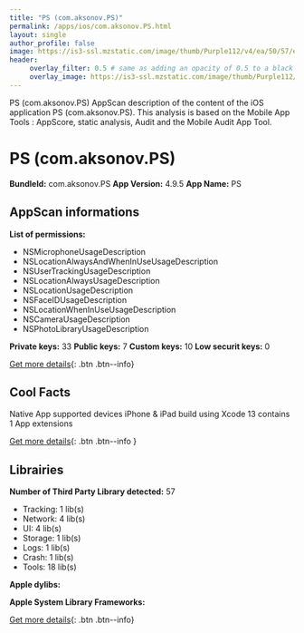 ```yaml
---
title: "PS (com.aksonov.PS)"
permalink: /apps/ios/com.aksonov.PS.html
layout: single
author_profile: false
image: https://is3-ssl.mzstatic.com/image/thumb/Purple112/v4/ea/50/57/ea505783-7eaf-0024-7e77-a813f2c8fe65/AppIcon-0-0-1x_U007emarketing-0-0-0-7-0-0-P3-0-0-0-GLES2_U002c0-512MB-85-220-0-0.png/512x512bb.jpg
header: 
     overlay_filter: 0.5 # same as adding an opacity of 0.5 to a black background
     overlay_image: https://is3-ssl.mzstatic.com/image/thumb/Purple112/v4/ea/50/57/ea505783-7eaf-0024-7e77-a813f2c8fe65/AppIcon-0-0-1x_U007emarketing-0-0-0-7-0-0-P3-0-0-0-GLES2_U002c0-512MB-85-220-0-0.png/512x512bb.jpg
---
```

PS (com.aksonov.PS) AppScan description of the content of the iOS application PS (com.aksonov.PS). This analysis is based on the Mobile App Tools : AppScore, static analysis, Audit and the Mobile Audit App Tool.

# PS (com.aksonov.PS)

**BundleId:** com.aksonov.PS
**App Version:** 4.9.5
**App Name:** PS


## AppScan informations 

**List of permissions:** 
- NSMicrophoneUsageDescription
- NSLocationAlwaysAndWhenInUseUsageDescription
- NSUserTrackingUsageDescription
- NSLocationAlwaysUsageDescription
- NSLocationUsageDescription
- NSFaceIDUsageDescription
- NSLocationWhenInUseUsageDescription
- NSCameraUsageDescription
- NSPhotoLibraryUsageDescription
  
  
**Private keys:** 33
**Public keys:** 7
**Custom keys:** 10
**Low securit keys:** 0
  
[Get more details](/pricing.html){: .btn .btn--info}

## Cool Facts

Native App
supported devices iPhone & iPad
build using Xcode 13
contains 1 App extensions
  
[Get more details](/pricing.html){: .btn .btn--info }

## Librairies 
**Number of Third Party Library detected:** 57
- Tracking: 1 lib(s)
- Network: 4 lib(s)
- UI: 4 lib(s)
- Storage: 1 lib(s)
- Logs: 1 lib(s)
- Crash: 1 lib(s)
- Tools: 18 lib(s)


**Apple dylibs:**


**Apple System Library Frameworks:**


  
[Get more details](/pricing.html){: .btn .btn--info}

